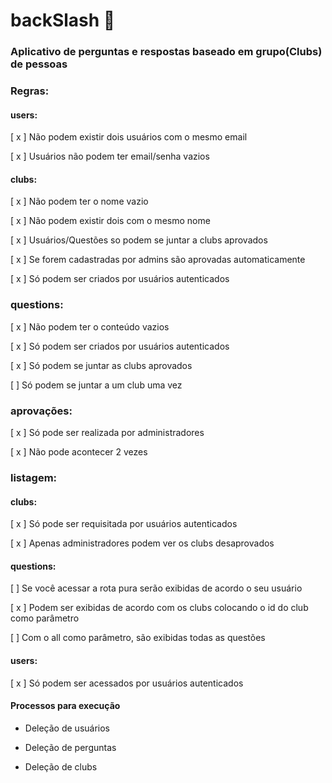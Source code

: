 # backSlash 📨

### Aplicativo de perguntas e respostas baseado em grupo(Clubs) de pessoas

### Regras: 

#### users:

[ x ] Não podem existir dois usuários com o mesmo email

[ x ] Usuários não podem ter email/senha vazios

#### clubs: 

[ x ] Não podem ter o nome vazio

[ x ] Não podem existir dois com o mesmo nome

[ x ] Usuários/Questões so podem se juntar a clubs aprovados 

[ x ] Se forem cadastradas por admins são aprovadas automaticamente

[ x ] Só podem ser criados por usuários autenticados


### questions:

[ x ] Não podem ter o conteúdo vazios

[ x ] Só podem ser criados por usuários autenticados

[ x ] Só podem se juntar as clubs aprovados

[  ] Só podem se juntar a um club uma vez

### aprovações:

[ x ] Só pode ser realizada por administradores 

[ x ] Não pode acontecer 2 vezes

### listagem: 

#### clubs:

[ x ] Só pode ser requisitada por usuários autenticados 

[ x ] Apenas administradores podem ver os clubs desaprovados

#### questions:

[  ] Se você acessar a rota pura serão exibidas de acordo o seu usuário

[ x ] Podem ser exibidas de acordo com os clubs colocando o id do club como parâmetro

[ ] Com o all como parâmetro, são exibidas todas as questões


#### users: 

[ x ] Só podem ser acessados por usuários autenticados




#### Processos para execução

- Deleção de usuários

- Deleção de perguntas

- Deleção de clubs





